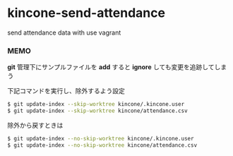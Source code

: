 # kincone-send-attendance
send attendance data with use vagrant

### MEMO

**git** 管理下にサンプルファイルを **add** すると **ignore** しても変更を追跡してしまう

下記コマンドを実行し、除外するよう設定

```sh
$ git update-index --skip-worktree kincone/.kincone.user
$ git update-index --skip-worktree kincone/attendance.csv
```

除外から戻すときは

```sh
$ git update-index --no-skip-worktree kincone/.kincone.user
$ git update-index --no-skip-worktree kincone/attendance.csv
```
